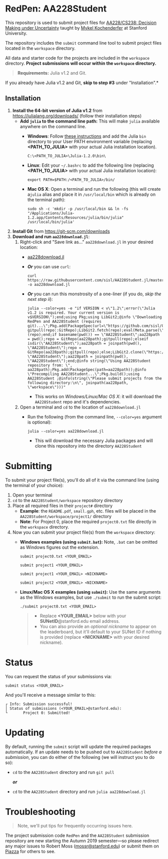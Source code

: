 



# RedPen: AA228Student

This repository is used to submit project files for [AA228/CS238: Decision Making under Uncertainty](https://aa228.stanford.edu) taught by [Mykel Kochenderfer](https://mykel.kochenderfer.com) at Stanford University.

The repository includes the `submit` command line tool to submit project files located in the `workspace` directory.

All data and starter code for the projects are included in the `workspace` directory. **Project submissions will occur within the `workspace` directory.**

> **Requirements:** Julia v1.2 and Git.

If you already have Julia v1.2 and Git, **skip to step #3** under "Installation".*


## Installation
1. **Install the 64-bit version of Julia v1.2** from https://julialang.org/downloads/ (follow their installation steps)
   - **Add `julia` to the command line path:** This will make `julia` available anywhere on the command line.
     - **Windows**:  Follow [these instructions](https://helpdeskgeek.com/windows-10/add-windows-path-environment-variable/) and add the Julia `bin` directory to your User PATH environment variable (replacing **<PATH_TO_JULIA>** with your actual Julia installation location).

           C:\<PATH_TO_JULIA>\Julia-1.2.0\bin\
     - **Linux**: Edit your `~/.bashrc` to add the following line (replacing **<PATH_TO_JULIA>** with your actual Julia installation location):

           export PATH=$PATH:/<PATH_TO_JULIA>/bin/
     - **Mac OS X**: Open a terminal and run the following (this will create a`julia` alias and place it in `/usr/local/bin` which is already on the terminal path):

           sudo sh -c 'mkdir -p /usr/local/bin && ln -fs "/Applications/Julia-1.2.app/Contents/Resources/julia/bin/julia" /usr/local/bin/julia'


2. **Install Git** from https://git-scm.com/downloads
3. **Download and run `aa228download.jl`**:
   1. Right-click and "Save link as..." `aa228download.jl` in your desired location:
      - [aa228download.jl](https://github.com/sisl/AA228Student.jl/raw/master/aa228download.jl)
      - ***Or*** you can use `curl`:

            curl https://raw.githubusercontent.com/sisl/AA228Student.jl/master/aa228download.jl -o aa228download.jl
      - ***Or*** you can run this monstrosity of a one-liner (if you do, *skip the next step ii*):

            julia --color=yes -e "if VERSION < v\"1.2\";error(\"Julia v1.2 is required. Your current version is v$VERSION\");end;using Pkg;using LibGit2;@info \"Downloading RedPen and AA228Student (requires git)...\";Pkg.add(PackageSpec(url=\"https://github.com/sisl/Obfuscatee.jl.git\"));Pkg.add(PackageSpec(url=\"https://github.com/sisl/RedPen.jl.git\"));function gitpull(repo::GitRepo);LibGit2.fetch(repo);eval(Meta.parse(\"LibGit2.merge\"*Char(33)))(repo);end;if basename(pwd()) == \"AA228Student\";aa228path = pwd();repo = GitRepo(aa228path);gitpull(repo);elseif isdir(\"AA228Student\");aa228path = joinpath(pwd(), \"AA228Student\");repo = GitRepo(aa228path);gitpull(repo);else;LibGit2.clone(\"https://github.com/sisl/AA228Student.jl.git\", \"AA228Student\");aa228path = joinpath(pwd(), \"AA228Student\");end;@info string(\"Using AA228Student repository from: \", aa228path);Pkg.add(PackageSpec(path=aa228path));@info \"Precompiling AA228Student...\";Pkg.build();using AA228Student ;@info(string(\"Please submit projects from the following directory:\n\", joinpath(aa228path, \"workspace\")))"
        - This works on *Windows/Linux/Mac OS X*: it will download the `AA228Student` repo and it's dependencies.
   2. Open a terminal and `cd` to the location of `aa228download.jl`
      - Run the following (from the command line, `--color=yes` argument is optional):

            julia --color=yes aa228download.jl
        - This will download the necessary Julia packages and will clone this repository into the directory `AA228Student`

# Submitting
To submit your project file(s), you'll do all of it via the command line (using the terminal of your choice):
1. Open your terminal
2. `cd` to the `AA228Student/workspace` repository directory
3. Place all required files in their `project#` directory
   - **Example**: the `README.pdf`, `small.gph`, etc. files will be placed in the `AA228Student/workspace/project1/` directory
   - **Note**: For Project 0, place the required `project0.txt` file directly in the `workspace` directory.
 4. Now you can submit your project file(s) from the `workspace` directory:
     - **Windows examples (using `submit.bat`):** Note, `.bat` can be omitted as Windows figures out the extension.

           submit project0.txt <YOUR_EMAIL>

           submit project1 <YOUR_EMAIL>

           submit project1 <YOUR_EMAIL> <NICKNAME>

           submit project2 <YOUR_EMAIL> <NICKNAME>

    - **Linux/Mac OS X examples (using `submit`):** Use the same arguments as the Windows examples, but use `./submit` to run the submit script:

          ./submit project0.txt <YOUR_EMAIL>
      > - Replace **<YOUR_EMAIL>** below with your **SUNetID**@stanford.edu email address.
      > - You can also provide an *optional nickname* to appear on the leaderboard, but it'll default to your SUNet ID if nothing is provided (replace **\<NICKNAME\>** with your desired nickname).

# Status
You can request the status of your submissions via:

    submit status <YOUR_EMAIL>

And you'll receive a message similar to this:

    ┌ Info: Submission successful!
    │ Status of submissions (<YOUR_EMAIL>@stanford.edu):
    └       Project 0: Submitted!

# Updating
By default, running the `submit` script will update the required packages automatically. If an update needs to be pushed out to `AA228Student` *before a submission*, you can do either of the following (we will instruct you to do so):
- `cd` to the `AA228Student` directory and run `git pull`

  ***or***

- `cd` to the `AA228Student` directory and run `julia aa228download.jl`

# Troubleshooting
> Note, we'll put tips for frequently occurring issues here.

The project submission code `RedPen` and the `AA228Student` submission repository are new starting the Autumn 2019 semester—so please redirect any major issues to Robert Moss (mossr@stanford.edu) or submit them on [Piazza](https://piazza.com/) for others to see.